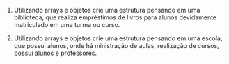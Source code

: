 1) Utilizando arrays e objetos crie uma estrutura pensando em uma biblioteca, que realiza
empréstimos de livros para alunos devidamente matriculado em uma turma ou curso.

2) Utilizando arrays e objetos crie uma estrutura pensando em uma escola, que possui
alunos, onde há ministração de aulas, realização de cursos, possui alunos e professores.
